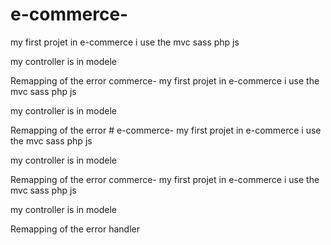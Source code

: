 # e-commerce-
my first projet in e-commerce
i use the mvc sass php js 

my controller is in modele 

Remapping of the error commerce-
my first projet in e-commerce
i use the mvc sass php js 

my controller is in modele 

Remapping of the error # e-commerce-
my first projet in e-commerce
i use the mvc sass php js 

my controller is in modele 

Remapping of the error commerce-
my first projet in e-commerce
i use the mvc sass php js 

my controller is in modele 

Remapping of the error handler



